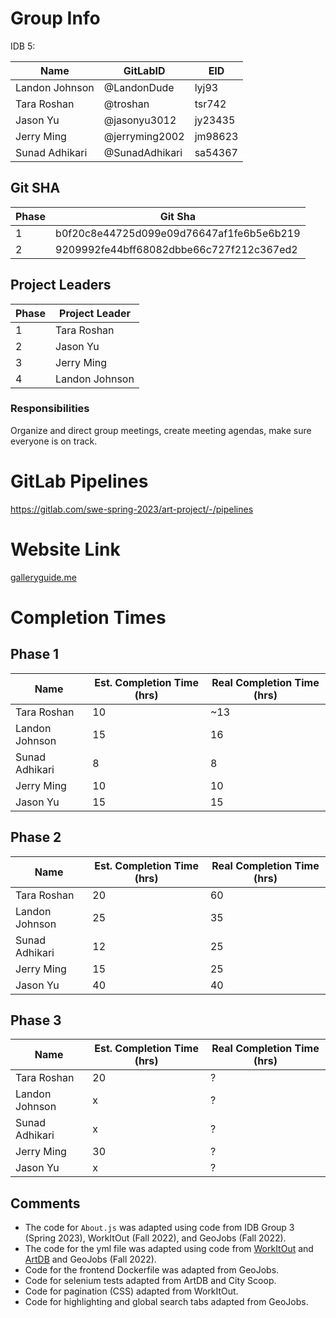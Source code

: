 # Group Info
IDB 5:

| Name             | GitLabID         | EID     |
| ---------------- | ---------------- | ------- |
| Landon Johnson   | @LandonDude      | lyj93   |
| Tara Roshan      | @troshan         | tsr742  |
| Jason Yu         | @jasonyu3012     | jy23435 |
| Jerry Ming       | @jerryming2002   | jm98623 |
| Sunad Adhikari   | @SunadAdhikari   | sa54367 |

## Git SHA

| Phase | Git Sha                                  |
| ----- | ---------------------------------------- |
| 1     | b0f20c8e44725d099e09d76647af1fe6b5e6b219 |
| 2     | 9209992fe44bff68082dbbe66c727f212c367ed2 |

## Project Leaders

| Phase | Project Leader   |
| ----- | ---------------- |
| 1     | Tara Roshan      |
| 2     | Jason Yu         |
| 3     | Jerry Ming       |
| 4     | Landon Johnson   |

### Responsibilities

Organize and direct group meetings, create meeting agendas, make sure everyone is on track.

# GitLab Pipelines

https://gitlab.com/swe-spring-2023/art-project/-/pipelines

# Website Link
[galleryguide.me](http://galleryguide.me)

# Completion Times
## Phase 1

| Name             | Est. Completion Time (hrs) | Real Completion Time (hrs) |
| ---------------- | -------------------------- | -------------------------- |
| Tara Roshan      | 10                         | ~13                        |
| Landon Johnson   | 15                         | 16                         | 
| Sunad Adhikari   | 8                          | 8                          | 
| Jerry Ming       | 10                         | 10                         | 
| Jason Yu         | 15                         | 15                         |

## Phase 2

| Name             | Est. Completion Time (hrs) | Real Completion Time (hrs) |
| ---------------- | -------------------------- | -------------------------- |
| Tara Roshan      | 20                         | 60                         |
| Landon Johnson   | 25                         | 35                         | 
| Sunad Adhikari   | 12                         | 25                         | 
| Jerry Ming       | 15                         | 25                         | 
| Jason Yu         | 40                         | 40                         |

## Phase 3

| Name             | Est. Completion Time (hrs) | Real Completion Time (hrs) |
| ---------------- | -------------------------- | -------------------------- |
| Tara Roshan      | 20                         | ?                          |
| Landon Johnson   | x                          | ?                          | 
| Sunad Adhikari   | x                          | ?                          | 
| Jerry Ming       | 30                         | ?                          | 
| Jason Yu         | x                          | ?                          |

## Comments
 - The code for `About.js` was adapted using code from IDB Group 3 (Spring 2023), WorkItOut (Fall 2022), and GeoJobs (Fall 2022).
 - The code for the yml file was adapted using code from [WorkItOut](https://gitlab.com/sriyab/workitout/-/blob/main/.gitlab-ci.yml) and [ArtDB](https://gitlab.com/krent22/idb/-/blob/main/.gitlab-ci.yml) and GeoJobs (Fall 2022).
 - Code for the frontend Dockerfile was adapted from GeoJobs.
 - Code for selenium tests adapted from ArtDB and City Scoop.
 - Code for pagination (CSS) adapted from WorkItOut.
 - Code for highlighting and global search tabs adapted from GeoJobs.
